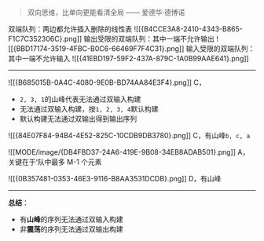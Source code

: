 > 双向思维，比单向更能看清全局 —— 爱德华·德博诺

双端队列：两边都允许插入删除的线性表
![[{B4CCE3A8-2410-4343-B865-F1C7C352306C}.png]]
输出受限的双端队列：其中一端不允许输出
![[{BBD17174-3519-4FBC-B0C6-66469F7F4C31}.png]]
输入受限的双端队列：其中一端不允许输入
![[{41EBD197-59F2-437A-879C-1A0B99AAE641}.png]]

------
![[{B685015B-0A4C-4080-9E0B-BD74AA84E3F4}.png]]
C，
* `2, 3, 1`的山峰代表无法通过双输入构建
* 无法通过双输入构建，按`1, 2, 3, 4`默认构建
* 默认构建无法通过双输出得到输出序列

![[{84E07F84-94B4-4E52-825C-10CDB9DB3780}.png]]
C，有山峰`b, c, a`

![[MODE/image/{DB4FBD37-24A6-419E-9B08-34EB8ADAB501}.png]]
A，关键在于‘队中最多 M-1 个元素

![[{0B357481-0353-46E3-9116-B8AA3531DCDB}.png]]
D，有山峰

---
**总结**：
- 有**山峰**的序列无法通过双输入构建
- 非**震荡**的序列无法通过双输出构建